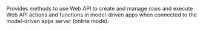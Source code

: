 Provides methods to use Web API to create and manage rows and execute Web API actions and functions in model-driven apps when connected to the model-driven apps server (online mode). 